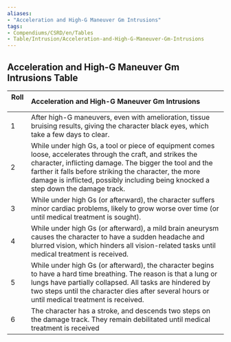 ```yaml
---
aliases:
- "Acceleration and High-G Maneuver Gm Intrusions"
tags:
- Compendiums/CSRD/en/Tables
- Table/Intrusion/Acceleration-and-High-G-Maneuver-Gm-Intrusions
---
```


## Acceleration and High-G Maneuver Gm Intrusions Table
|  Roll &nbsp; &nbsp; | Acceleration and High-G Maneuver Gm Intrusions  |
| ------------- | :----------- |
| 1 | After high-G maneuvers, even with amelioration, tissue bruising results, giving the character black eyes, which take a few days to clear. |
| 2 | While under high Gs, a tool or piece of equipment comes loose, accelerates through the craft, and strikes the character, inflicting damage. The bigger the tool and the farther it falls before striking the character, the more damage is inflicted, possibly including being knocked a step down the damage track. |
| 3 | While under high Gs (or afterward), the character suffers minor cardiac problems, likely to grow worse over time (or until medical treatment is sought). |
| 4 | While under high Gs (or afterward), a mild brain aneurysm causes the character to have a sudden headache and blurred vision, which hinders all vision-related tasks until medical treatment is received. |
| 5 | While under high Gs (or afterward), the character begins to have a hard time breathing. The reason is that a lung or lungs have partially collapsed. All tasks are hindered by two steps until the character dies after several hours or until medical treatment is received. |
| 6 | The character has a stroke, and descends two steps on the damage track. They remain debilitated until medical treatment is received |